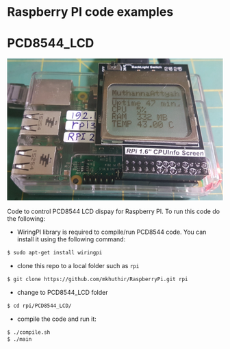 # Raspberry PI code examples

# PCD8544_LCD


<p align="center"> <img src="./misc/pcd8544.jpg"> </p>

Code to control PCD8544 LCD dispay for Raspberry PI. To run this code do the following:

* WiringPI library is required to compile/run PCD8544 code. You can install it using the following command:

```bash
$ sudo apt-get install wiringpi
```

* clone this repo to a local folder such as `rpi`

```bash
$ git clone https://github.com/mkhuthir/RaspberryPi.git rpi
```

* change to PCD8544_LCD folder

```bash
$ cd rpi/PCD8544_LCD/
```

* compile the code and run it:

```bash
$ ./compile.sh
$ ./main
```

